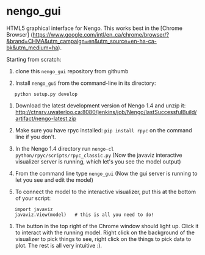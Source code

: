 # nengo_gui

HTML5 graphical interface for Nengo.  This works best in the [Chrome Browser]
(https://www.google.com/intl/en_ca/chrome/browser/?&brand=CHMA&utm_campaign=en&utm_source=en-ha-ca-bk&utm_medium=ha).

Starting from scratch:

1. clone this ``nengo_gui`` repository from githumb

1. Install ``nengo_gui`` from the command-line in its directory:

```
   python setup.py develop
```

1. Download the latest development version of Nengo 1.4 and unzip it: 
http://ctnsrv.uwaterloo.ca:8080/jenkins/job/Nengo/lastSuccessfulBuild/artifact/nengo-latest.zip

1. Make sure you have rpyc installed: ``pip install rpyc`` on the command line if you don't.

1. In the Nengo 1.4 directory run ``nengo-cl python/rpyc/scripts/rpyc_classic.py``
(Now the javaviz interactive visualizer server is running, which let's you see the model output)

1. From the command line type ``nengo_gui``
(Now the gui server is running to let you see and edit the model)

1. To connect the model to the interactive visualizer, put this at the bottom of your script:

```
   import javaviz   
   javaviz.View(model)   # this is all you need to do!
```

1. The button in the top right of the Chrome window should light up.  Click it to interact with the running 
model. Right click on the background of the visualizer to pick things to see, right click on the things to pick
data to plot. The rest is all very intuitive :).


